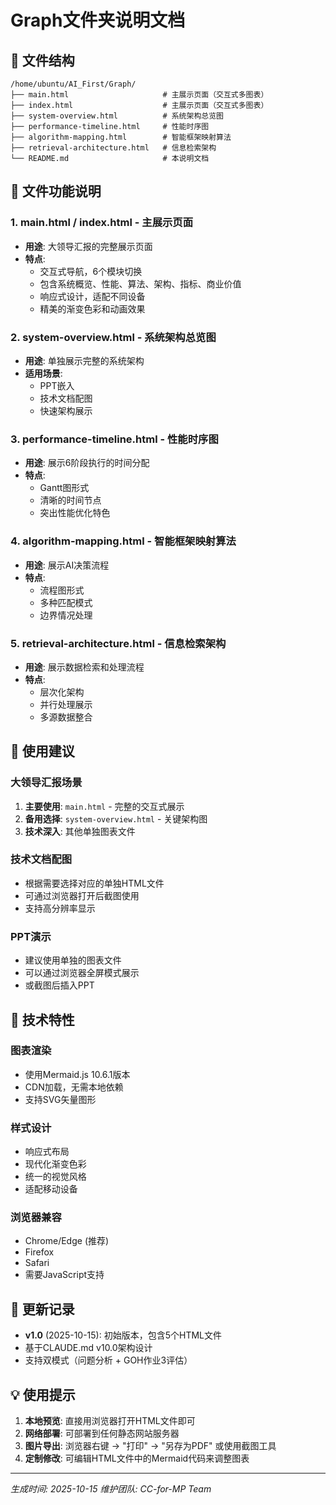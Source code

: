 # Graph文件夹说明文档

## 📁 文件结构

```
/home/ubuntu/AI_First/Graph/
├── main.html                     # 主展示页面（交互式多图表）
├── index.html                    # 主展示页面（交互式多图表）
├── system-overview.html          # 系统架构总览图
├── performance-timeline.html     # 性能时序图
├── algorithm-mapping.html        # 智能框架映射算法
├── retrieval-architecture.html   # 信息检索架构
└── README.md                     # 本说明文档
```

## 🎯 文件功能说明

### 1. main.html / index.html - 主展示页面
- **用途**: 大领导汇报的完整展示页面
- **特点**:
  - 交互式导航，6个模块切换
  - 包含系统概览、性能、算法、架构、指标、商业价值
  - 响应式设计，适配不同设备
  - 精美的渐变色彩和动画效果

### 2. system-overview.html - 系统架构总览图
- **用途**: 单独展示完整的系统架构
- **适用场景**:
  - PPT嵌入
  - 技术文档配图
  - 快速架构展示

### 3. performance-timeline.html - 性能时序图
- **用途**: 展示6阶段执行的时间分配
- **特点**:
  - Gantt图形式
  - 清晰的时间节点
  - 突出性能优化特色

### 4. algorithm-mapping.html - 智能框架映射算法
- **用途**: 展示AI决策流程
- **特点**:
  - 流程图形式
  - 多种匹配模式
  - 边界情况处理

### 5. retrieval-architecture.html - 信息检索架构
- **用途**: 展示数据检索和处理流程
- **特点**:
  - 层次化架构
  - 并行处理展示
  - 多源数据整合

## 🚀 使用建议

### 大领导汇报场景
1. **主要使用**: `main.html` - 完整的交互式展示
2. **备用选择**: `system-overview.html` - 关键架构图
3. **技术深入**: 其他单独图表文件

### 技术文档配图
- 根据需要选择对应的单独HTML文件
- 可通过浏览器打开后截图使用
- 支持高分辨率显示

### PPT演示
- 建议使用单独的图表文件
- 可以通过浏览器全屏模式展示
- 或截图后插入PPT

## 🔧 技术特性

### 图表渲染
- 使用Mermaid.js 10.6.1版本
- CDN加载，无需本地依赖
- 支持SVG矢量图形

### 样式设计
- 响应式布局
- 现代化渐变色彩
- 统一的视觉风格
- 适配移动设备

### 浏览器兼容
- Chrome/Edge (推荐)
- Firefox
- Safari
- 需要JavaScript支持

## 📝 更新记录

- **v1.0** (2025-10-15): 初始版本，包含5个HTML文件
- 基于CLAUDE.md v10.0架构设计
- 支持双模式（问题分析 + GOH作业3评估）

## 💡 使用提示

1. **本地预览**: 直接用浏览器打开HTML文件即可
2. **网络部署**: 可部署到任何静态网站服务器
3. **图片导出**: 浏览器右键 -> "打印" -> "另存为PDF" 或使用截图工具
4. **定制修改**: 可编辑HTML文件中的Mermaid代码来调整图表

---

*生成时间: 2025-10-15*
*维护团队: CC-for-MP Team*